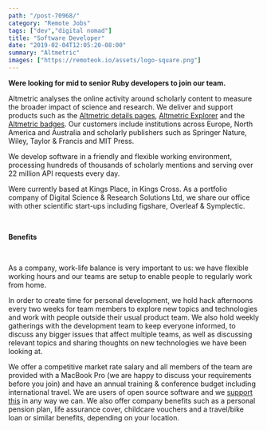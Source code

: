 ```yaml
---
path: "/post-70968/"
category: "Remote Jobs"
tags: ["dev","digital nomad"]
title: "Software Developer"
date: "2019-02-04T12:05:20-08:00"
summary: "Altmetric"
images: ["https://remoteok.io/assets/logo-square.png"]
---
```


<p><strong>Were looking for mid to senior Ruby developers to join our team.</strong><br></p><p>Altmetric analyses the online activity around scholarly content to measure the broader impact of science and research. We deliver and support products such as the <a href="https://workable.com/nr?l=https%3A%2F%2Fwww.altmetric.com%2Fabout-our-data%2Faltmetric-details-page%2F" rel="nofollow">Altmetric details pages</a>, <a href="https://workable.com/nr?l=https%3A%2F%2Fwww.altmetric.com%2Fproducts%2Fexplorer-for-institutions%2F" rel="nofollow">Altmetric Explorer</a> and the <a href="https://workable.com/nr?l=https%3A%2F%2Fwww.altmetric.com%2Fproducts%2Faltmetric-badges%2F" rel="nofollow">Altmetric badges</a>. Our customers include institutions across Europe, North America and Australia and scholarly publishers such as Springer Nature, Wiley, Taylor &amp; Francis and MIT Press.</p><p>We develop software in a friendly and flexible working environment, processing hundreds of thousands of scholarly mentions and serving over 22 million API requests every day.</p><p>Were currently based at Kings Place, in Kings Cross. As a portfolio company of Digital Science &amp; Research Solutions Ltd, we share our office with other scientific start-ups including figshare, Overleaf &amp; Symplectic.<br></p><br><p><strong>Benefits</strong></p><br><p>As a company, work-life balance is very important to us: we have flexible working hours and our teams are setup to enable people to regularly work from home.</p><p>In order to create time for personal development, we hold hack afternoons every two weeks for team members to explore new topics and technologies and work with people outside their usual product team. We also hold weekly gatherings with the development team to keep everyone informed, to discuss any bigger issues that affect multiple teams, as well as discussing relevant topics and sharing thoughts on new technologies we have been looking at. </p><p>We offer a competitive market rate salary and all members of the team are provided with a MacBook Pro (we are happy to discuss your requirements before you join) and have an annual training &amp; conference budget including international travel. We are users of open source software and we <a href="https://workable.com/nr?l=https%3A%2F%2Fgithub.com%2Faltmetric" rel="nofollow">support this</a> in any way we can. We also offer company benefits such as a personal pension plan, life assurance cover, childcare vouchers and a travel/bike loan or similar benefits, depending on your location.</p>
